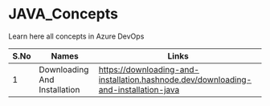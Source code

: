 # JAVA_Concepts
Learn here all concepts in Azure DevOps


| S.No | Names                | Links                                                                                                                     |
|------|----------------------|---------------------------------------------------------------------------------------------------------------------------|
| 1    | Downloading And Installation| https://downloading-and-installation.hashnode.dev/downloading-and-installation-java                                |